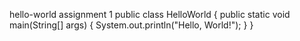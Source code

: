 hello-world
assignment 1
public class HelloWorld {
  public static void main(String[] args) {
    System.out.println("Hello, World!");
  }
}
